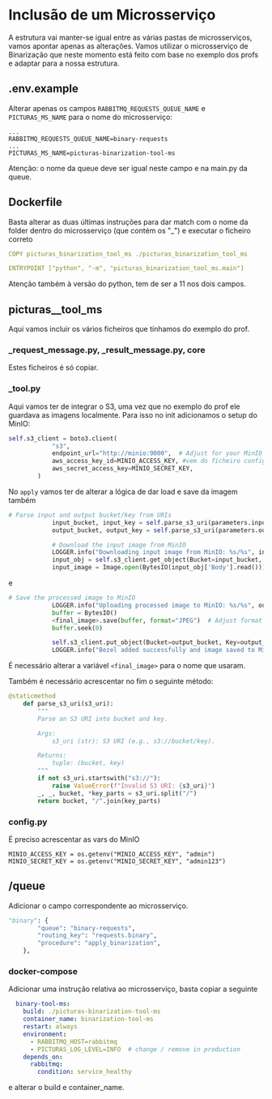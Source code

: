 # Inclusão de um Microsserviço

A estrutura vai manter-se igual entre as várias pastas de microsserviços, vamos apontar apenas as alterações. Vamos utilizar o microsserviço de Binarização que neste momento está feito com base no exemplo dos profs e adaptar para a nossa estrutura.

## .env.example
Alterar apenas os campos `RABBITMQ_REQUESTS_QUEUE_NAME` e `PICTURAS_MS_NAME` para o nome do microsserviço:

```
...
RABBITMQ_REQUESTS_QUEUE_NAME=binary-requests
...
PICTURAS_MS_NAME=picturas-binarization-tool-ms
```
Atenção: o nome da queue deve ser igual neste campo e na main.py da queue.

## Dockerfile
Basta alterar as duas últimas instruções para dar match com o nome da folder dentro do microsserviço (que contém os "_") e executar o ficheiro correto

```yaml
COPY picturas_binarization_tool_ms ./picturas_binarization_tool_ms

ENTRYPOINT ["python", "-m", "picturas_binarization_tool_ms.main"]
```

Atenção também à versão do python, tem de ser a 11 nos dois campos.

## picturas_<tool>_tool_ms
Aqui vamos incluir os vários ficheiros que tínhamos do exemplo do prof.

### <tool>_request_message.py, <tool>_result_message.py, core
Estes ficheiros é só copiar.

### <tool>_tool.py
Aqui vamos ter de integrar o S3, uma vez que no exemplo do prof ele guardava as imagens localmente.
Para isso no init adicionamos o setup do MinIO:
```python
self.s3_client = boto3.client(
            "s3",
            endpoint_url="http://minio:9000",  # Adjust for your MinIO setup
            aws_access_key_id=MINIO_ACCESS_KEY, #vem do ficheiro config.py
            aws_secret_access_key=MINIO_SECRET_KEY,
        )
```
No `apply` vamos ter de alterar a lógica de dar load e save da imagem também

```python
# Parse input and output bucket/key from URIs
            input_bucket, input_key = self.parse_s3_uri(parameters.inputImageURI)
            output_bucket, output_key = self.parse_s3_uri(parameters.outputImageURI)

            # Download the input image from MinIO
            LOGGER.info("Downloading input image from MinIO: %s/%s", input_bucket, input_key)
            input_obj = self.s3_client.get_object(Bucket=input_bucket, Key=input_key)
            input_image = Image.open(BytesIO(input_obj['Body'].read()))
```
e
```python
# Save the processed image to MinIO
            LOGGER.info("Uploading processed image to MinIO: %s/%s", output_bucket, output_key)
            buffer = BytesIO()
            <final_image>.save(buffer, format="JPEG")  # Adjust format if needed
            buffer.seek(0)

            self.s3_client.put_object(Bucket=output_bucket, Key=output_key, Body=buffer)
            LOGGER.info("Bezel added successfully and image saved to MinIO.")
```
É necessário alterar a variável `<final_image>` para o nome que usaram.

Também é necessário acrescentar no fim o seguinte método:
```python
@staticmethod
    def parse_s3_uri(s3_uri):
        """
        Parse an S3 URI into bucket and key.

        Args:
            s3_uri (str): S3 URI (e.g., s3://bucket/key).

        Returns:
            tuple: (bucket, key)
        """
        if not s3_uri.startswith("s3://"):
            raise ValueError(f"Invalid S3 URI: {s3_uri}")
        _, _, bucket, *key_parts = s3_uri.split("/")
        return bucket, "/".join(key_parts)
```

### config.py
É preciso acrescentar as vars do MinIO

```
MINIO_ACCESS_KEY = os.getenv("MINIO_ACCESS_KEY", "admin")
MINIO_SECRET_KEY = os.getenv("MINIO_SECRET_KEY", "admin123")
``` 

## /queue 
Adicionar o campo correspondente ao microsserviço.
```python
"binary": {
        "queue": "binary-requests",
        "routing_key": "requests.binary",
        "procedure": "apply_binarization",
    },
```

### docker-compose
Adicionar uma instrução relativa ao microsserviço, basta copiar a seguinte
```yaml
  binary-tool-ms:
    build: ./picturas-binarization-tool-ms
    container_name: binarization-tool-ms
    restart: always
    environment:
      - RABBITMQ_HOST=rabbitmq
      - PICTURAS_LOG_LEVEL=INFO  # change / remove in production
    depends_on:
      rabbitmq:
        condition: service_healthy
```
e alterar o build e container_name.

